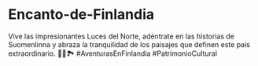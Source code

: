 # Encanto-de-Finlandia
 Vive las impresionantes Luces del Norte, adéntrate en las historias de Suomenlinna y abraza la tranquilidad de los paisajes que definen este país extraordinario. 🌠🏰🏞️ #AventurasEnFinlandia #PatrimonioCultural
